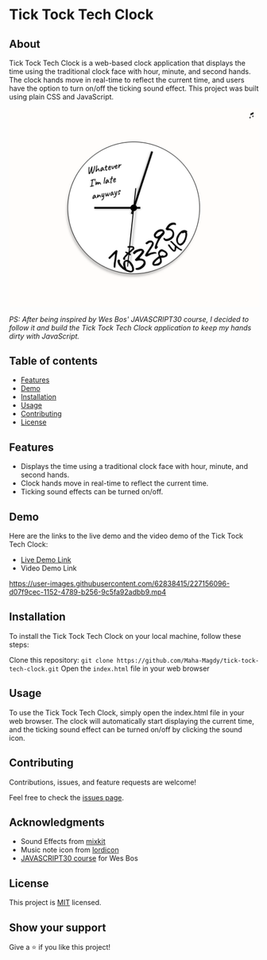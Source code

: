 # Tick Tock Tech Clock

## About
Tick Tock Tech Clock is a web-based clock application that displays the time using the traditional clock face with hour, minute, and second hands. The clock hands move in real-time to reflect the current time, and users have the option to turn on/off the ticking sound effect. This project was built using plain CSS and JavaScript.

![screenshot](./app_screenshot.png)

*PS: After being inspired by Wes Bos' JAVASCRIPT30 course, I decided to follow it and build the Tick Tock Tech Clock application to keep my hands dirty with JavaScript.*

## Table of contents

- [ Features ](#features)
- [ Demo ](#demo)
- [ Installation ](#installation)
- [ Usage ](#usage)
- [ Contributing ](#contributing)
- [ License ](#license)


<a name="features"></a>

## Features

- Displays the time using a traditional clock face with hour, minute, and second hands.
- Clock hands move in real-time to reflect the current time.
- Ticking sound effects can be turned on/off.

<a name="demo"></a>

## Demo
Here are the links to the live demo and the video demo of the Tick Tock Tech Clock:

- [Live Demo Link](https://maha-magdy.github.io/tick-tock-tech-clock/)
- Video Demo Link



https://user-images.githubusercontent.com/62838415/227156096-d07f9cec-1152-4789-b256-9c5fa92adbb9.mp4



<a name="installation"></a>

## Installation

To install the Tick Tock Tech Clock on your local machine, follow these steps:

Clone this repository: `git clone https://github.com/Maha-Magdy/tick-tock-tech-clock.git`
Open the `index.html` file in your web browser

<a name="usage"></a>

## Usage

To use the Tick Tock Tech Clock, simply open the index.html file in your web browser. The clock will automatically start displaying the current time, and the ticking sound effect can be turned on/off by clicking the sound icon.


<a name="usage"></a>

## Contributing

Contributions, issues, and feature requests are welcome!

Feel free to check the [issues page](https://github.com/Maha-Magdy/tick-tock-tech-clock/issues).

## Acknowledgments

- Sound Effects from <a href="https://mixkit.co/">mixkit</a>
- Music note icon from <a href="https://lordicon.com/">lordicon</a>
- <a href="https://javascript30.com/">JAVASCRIPT30 course</a> for Wes Bos

<a name="license"></a>

## License

This project is [MIT](./LICENSE) licensed.

## Show your support

Give a ⭐️ if you like this project!
